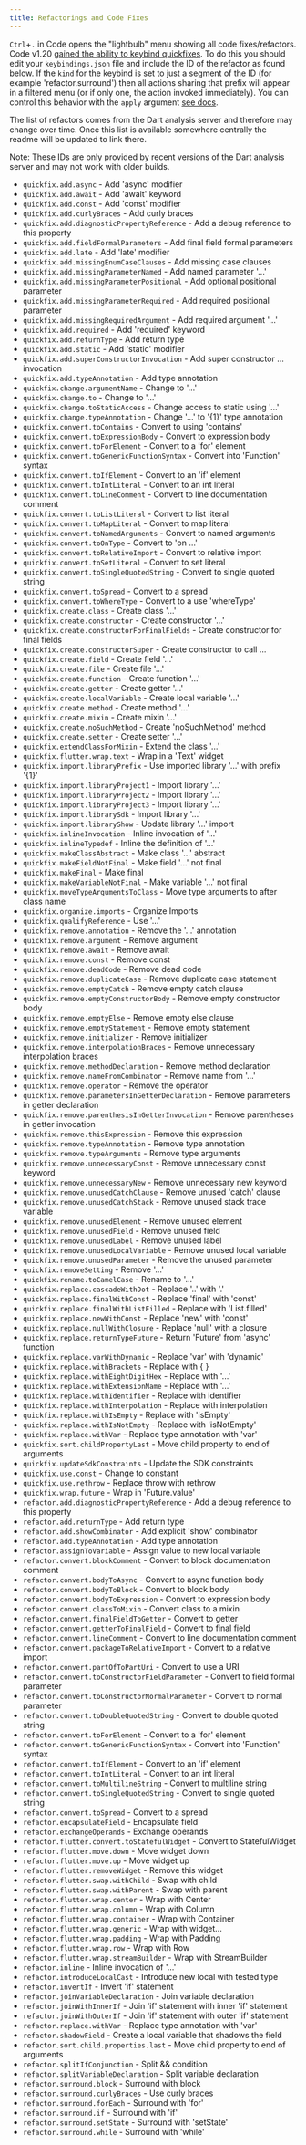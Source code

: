 ```yaml
---
title: Refactorings and Code Fixes
---
```


<!-- TODO: Add a validation script that compares master list in SDK repo to this list -->

`Ctrl`+`.` in Code opens the "lightbulb" menu showing all code fixes/refactors. Code v1.20 [gained the ability to keybind quickfixes](https://code.visualstudio.com/updates/v1_20#_keybindings-for-quick-fixes-and-code-actions). To do this you should edit your `keybindings.json` file and include the ID of the refactor as found below. If the `kind` for the keybind is set to just a segment of the ID (for example 'refactor.surround') then all actions sharing that prefix will appear in a filtered menu (or if only one, the action invoked immediately). You can control this behavior with the `apply` argument [see docs](https://code.visualstudio.com/updates/v1_20#_keybindings-for-quick-fixes-and-code-actions).

The list of refactors comes from the Dart analysis server and therefore may change over time. Once this list is available somewhere centrally the readme will be updated to link there.

Note: These IDs are only provided by recent versions of the Dart analysis server and may not work with older builds.

- `quickfix.add.async` - Add 'async' modifier
- `quickfix.add.await` - Add 'await' keyword
- `quickfix.add.const` - Add 'const' modifier
- `quickfix.add.curlyBraces` - Add curly braces
- `quickfix.add.diagnosticPropertyReference` - Add a debug reference to this property
- `quickfix.add.fieldFormalParameters` - Add final field formal parameters
- `quickfix.add.late` - Add 'late' modifier
- `quickfix.add.missingEnumCaseClauses` - Add missing case clauses
- `quickfix.add.missingParameterNamed` - Add named parameter '...'
- `quickfix.add.missingParameterPositional` - Add optional positional parameter
- `quickfix.add.missingParameterRequired` - Add required positional parameter
- `quickfix.add.missingRequiredArgument` - Add required argument '...'
- `quickfix.add.required` - Add 'required' keyword
- `quickfix.add.returnType` - Add return type
- `quickfix.add.static` - Add 'static' modifier
- `quickfix.add.superConstructorInvocation` - Add super constructor ... invocation
- `quickfix.add.typeAnnotation` - Add type annotation
- `quickfix.change.argumentName` - Change to '...'
- `quickfix.change.to` - Change to '...'
- `quickfix.change.toStaticAccess` - Change access to static using '...'
- `quickfix.change.typeAnnotation` - Change '...' to '{1}' type annotation
- `quickfix.convert.toContains` - Convert to using 'contains'
- `quickfix.convert.toExpressionBody` - Convert to expression body
- `quickfix.convert.toForElement` - Convert to a 'for' element
- `quickfix.convert.toGenericFunctionSyntax` - Convert into 'Function' syntax
- `quickfix.convert.toIfElement` - Convert to an 'if' element
- `quickfix.convert.toIntLiteral` - Convert to an int literal
- `quickfix.convert.toLineComment` - Convert to line documentation comment
- `quickfix.convert.toListLiteral` - Convert to list literal
- `quickfix.convert.toMapLiteral` - Convert to map literal
- `quickfix.convert.toNamedArguments` - Convert to named arguments
- `quickfix.convert.toOnType` - Convert to 'on ...'
- `quickfix.convert.toRelativeImport` - Convert to relative import
- `quickfix.convert.toSetLiteral` - Convert to set literal
- `quickfix.convert.toSingleQuotedString` - Convert to single quoted string
- `quickfix.convert.toSpread` - Convert to a spread
- `quickfix.convert.toWhereType` - Convert to a use 'whereType'
- `quickfix.create.class` - Create class '...'
- `quickfix.create.constructor` - Create constructor '...'
- `quickfix.create.constructorForFinalFields` - Create constructor for final fields
- `quickfix.create.constructorSuper` - Create constructor to call ...
- `quickfix.create.field` - Create field '...'
- `quickfix.create.file` - Create file '...'
- `quickfix.create.function` - Create function '...'
- `quickfix.create.getter` - Create getter '...'
- `quickfix.create.localVariable` - Create local variable '...'
- `quickfix.create.method` - Create method '...'
- `quickfix.create.mixin` - Create mixin '...'
- `quickfix.create.noSuchMethod` - Create 'noSuchMethod' method
- `quickfix.create.setter` - Create setter '...'
- `quickfix.extendClassForMixin` - Extend the class '...'
- `quickfix.flutter.wrap.text` - Wrap in a 'Text' widget
- `quickfix.import.libraryPrefix` - Use imported library '...' with prefix '{1}'
- `quickfix.import.libraryProject1` - Import library '...'
- `quickfix.import.libraryProject2` - Import library '...'
- `quickfix.import.libraryProject3` - Import library '...'
- `quickfix.import.librarySdk` - Import library '...'
- `quickfix.import.libraryShow` - Update library '...' import
- `quickfix.inlineInvocation` - Inline invocation of '...'
- `quickfix.inlineTypedef` - Inline the definition of '...'
- `quickfix.makeClassAbstract` - Make class '...' abstract
- `quickfix.makeFieldNotFinal` - Make field '...' not final
- `quickfix.makeFinal` - Make final
- `quickfix.makeVariableNotFinal` - Make variable '...' not final
- `quickfix.moveTypeArgumentsToClass` - Move type arguments to after class name
- `quickfix.organize.imports` - Organize Imports
- `quickfix.qualifyReference` - Use '...'
- `quickfix.remove.annotation` - Remove the '...' annotation
- `quickfix.remove.argument` - Remove argument
- `quickfix.remove.await` - Remove await
- `quickfix.remove.const` - Remove const
- `quickfix.remove.deadCode` - Remove dead code
- `quickfix.remove.duplicateCase` - Remove duplicate case statement
- `quickfix.remove.emptyCatch` - Remove empty catch clause
- `quickfix.remove.emptyConstructorBody` - Remove empty constructor body
- `quickfix.remove.emptyElse` - Remove empty else clause
- `quickfix.remove.emptyStatement` - Remove empty statement
- `quickfix.remove.initializer` - Remove initializer
- `quickfix.remove.interpolationBraces` - Remove unnecessary interpolation braces
- `quickfix.remove.methodDeclaration` - Remove method declaration
- `quickfix.remove.nameFromCombinator` - Remove name from '...'
- `quickfix.remove.operator` - Remove the operator
- `quickfix.remove.parametersInGetterDeclaration` - Remove parameters in getter declaration
- `quickfix.remove.parenthesisInGetterInvocation` - Remove parentheses in getter invocation
- `quickfix.remove.thisExpression` - Remove this expression
- `quickfix.remove.typeAnnotation` - Remove type annotation
- `quickfix.remove.typeArguments` - Remove type arguments
- `quickfix.remove.unnecessaryConst` - Remove unnecessary const keyword
- `quickfix.remove.unnecessaryNew` - Remove unnecessary new keyword
- `quickfix.remove.unusedCatchClause` - Remove unused 'catch' clause
- `quickfix.remove.unusedCatchStack` - Remove unused stack trace variable
- `quickfix.remove.unusedElement` - Remove unused element
- `quickfix.remove.unusedField` - Remove unused field
- `quickfix.remove.unusedLabel` - Remove unused label
- `quickfix.remove.unusedLocalVariable` - Remove unused local variable
- `quickfix.remove.unusedParameter` - Remove the unused parameter
- `quickfix.removeSetting` - Remove '...'
- `quickfix.rename.toCamelCase` - Rename to '...'
- `quickfix.replace.cascadeWithDot` - Replace '..' with '.'
- `quickfix.replace.finalWithConst` - Replace 'final' with 'const'
- `quickfix.replace.finalWithListFilled` - Replace with 'List.filled'
- `quickfix.replace.newWithConst` - Replace 'new' with 'const'
- `quickfix.replace.nullWithClosure` - Replace 'null' with a closure
- `quickfix.replace.returnTypeFuture` - Return 'Future' from 'async' function
- `quickfix.replace.varWithDynamic` - Replace 'var' with 'dynamic'
- `quickfix.replace.withBrackets` - Replace with { }
- `quickfix.replace.withEightDigitHex` - Replace with '...'
- `quickfix.replace.withExtensionName` - Replace with '...'
- `quickfix.replace.withIdentifier` - Replace with identifier
- `quickfix.replace.withInterpolation` - Replace with interpolation
- `quickfix.replace.withIsEmpty` - Replace with 'isEmpty'
- `quickfix.replace.withIsNotEmpty` - Replace with 'isNotEmpty'
- `quickfix.replace.withVar` - Replace type annotation with 'var'
- `quickfix.sort.childPropertyLast` - Move child property to end of arguments
- `quickfix.updateSdkConstraints` - Update the SDK constraints
- `quickfix.use.const` - Change to constant
- `quickfix.use.rethrow` - Replace throw with rethrow
- `quickfix.wrap.future` - Wrap in 'Future.value'
- `refactor.add.diagnosticPropertyReference` - Add a debug reference to this property
- `refactor.add.returnType` - Add return type
- `refactor.add.showCombinator` - Add explicit 'show' combinator
- `refactor.add.typeAnnotation` - Add type annotation
- `refactor.assignToVariable` - Assign value to new local variable
- `refactor.convert.blockComment` - Convert to block documentation comment
- `refactor.convert.bodyToAsync` - Convert to async function body
- `refactor.convert.bodyToBlock` - Convert to block body
- `refactor.convert.bodyToExpression` - Convert to expression body
- `refactor.convert.classToMixin` - Convert class to a mixin
- `refactor.convert.finalFieldToGetter` - Convert to getter
- `refactor.convert.getterToFinalField` - Convert to final field
- `refactor.convert.lineComment` - Convert to line documentation comment
- `refactor.convert.packageToRelativeImport` - Convert to a relative import
- `refactor.convert.partOfToPartUri` - Convert to use a URI
- `refactor.convert.toConstructorFieldParameter` - Convert to field formal parameter
- `refactor.convert.toConstructorNormalParameter` - Convert to normal parameter
- `refactor.convert.toDoubleQuotedString` - Convert to double quoted string
- `refactor.convert.toForElement` - Convert to a 'for' element
- `refactor.convert.toGenericFunctionSyntax` - Convert into 'Function' syntax
- `refactor.convert.toIfElement` - Convert to an 'if' element
- `refactor.convert.toIntLiteral` - Convert to an int literal
- `refactor.convert.toMultilineString` - Convert to multiline string
- `refactor.convert.toSingleQuotedString` - Convert to single quoted string
- `refactor.convert.toSpread` - Convert to a spread
- `refactor.encapsulateField` - Encapsulate field
- `refactor.exchangeOperands` - Exchange operands
- `refactor.flutter.convert.toStatefulWidget` - Convert to StatefulWidget
- `refactor.flutter.move.down` - Move widget down
- `refactor.flutter.move.up` - Move widget up
- `refactor.flutter.removeWidget` - Remove this widget
- `refactor.flutter.swap.withChild` - Swap with child
- `refactor.flutter.swap.withParent` - Swap with parent
- `refactor.flutter.wrap.center` - Wrap with Center
- `refactor.flutter.wrap.column` - Wrap with Column
- `refactor.flutter.wrap.container` - Wrap with Container
- `refactor.flutter.wrap.generic` - Wrap with widget...
- `refactor.flutter.wrap.padding` - Wrap with Padding
- `refactor.flutter.wrap.row` - Wrap with Row
- `refactor.flutter.wrap.streamBuilder` - Wrap with StreamBuilder
- `refactor.inline` - Inline invocation of '...'
- `refactor.introduceLocalCast` - Introduce new local with tested type
- `refactor.invertIf` - Invert 'if' statement
- `refactor.joinVariableDeclaration` - Join variable declaration
- `refactor.joinWithInnerIf` - Join 'if' statement with inner 'if' statement
- `refactor.joinWithOuterIf` - Join 'if' statement with outer 'if' statement
- `refactor.replace.withVar` - Replace type annotation with 'var'
- `refactor.shadowField` - Create a local variable that shadows the field
- `refactor.sort.child.properties.last` - Move child property to end of arguments
- `refactor.splitIfConjunction` - Split && condition
- `refactor.splitVariableDeclaration` - Split variable declaration
- `refactor.surround.block` - Surround with block
- `refactor.surround.curlyBraces` - Use curly braces
- `refactor.surround.forEach` - Surround with 'for'
- `refactor.surround.if` - Surround with 'if'
- `refactor.surround.setState` - Surround with 'setState'
- `refactor.surround.while` - Surround with 'while'
